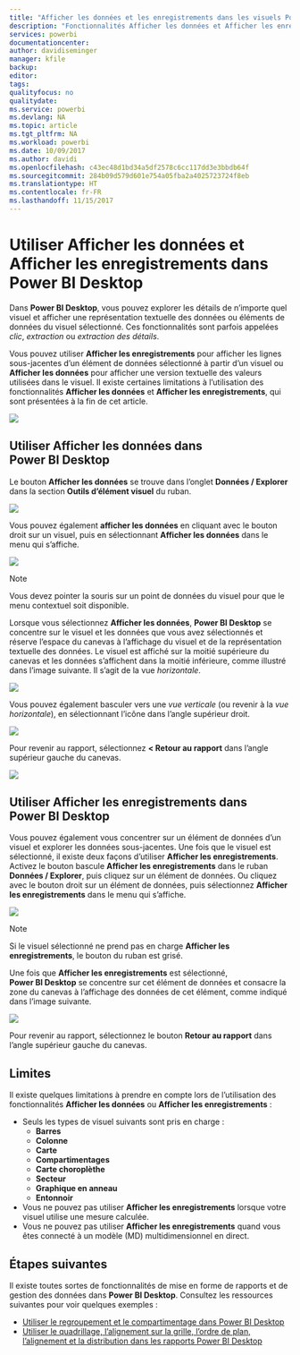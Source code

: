```yaml
---
title: "Afficher les données et les enregistrements dans les visuels Power BI Desktop"
description: "Fonctionnalités Afficher les données et Afficher les enregistrements de Power BI Desktop pour une exploration approfondie"
services: powerbi
documentationcenter: 
author: davidiseminger
manager: kfile
backup: 
editor: 
tags: 
qualityfocus: no
qualitydate: 
ms.service: powerbi
ms.devlang: NA
ms.topic: article
ms.tgt_pltfrm: NA
ms.workload: powerbi
ms.date: 10/09/2017
ms.author: davidi
ms.openlocfilehash: c43ec48d1bd34a5df2578c6cc117dd3e3bbdb64f
ms.sourcegitcommit: 284b09d579d601e754a05fba2a4025723724f8eb
ms.translationtype: HT
ms.contentlocale: fr-FR
ms.lasthandoff: 11/15/2017
---
```

# <a name="use-see-data-and-see-records-in-power-bi-desktop"></a>Utiliser Afficher les données et Afficher les enregistrements dans Power BI Desktop
Dans **Power BI Desktop**, vous pouvez explorer les détails de n’importe quel visuel et afficher une représentation textuelle des données ou éléments de données du visuel sélectionné. Ces fonctionnalités sont parfois appelées *clic*, *extraction* ou *extraction des détails*.

Vous pouvez utiliser **Afficher les enregistrements** pour afficher les lignes sous-jacentes d’un élément de données sélectionné à partir d’un visuel ou **Afficher les données** pour afficher une version textuelle des valeurs utilisées dans le visuel. Il existe certaines limitations à l’utilisation des fonctionnalités **Afficher les données** et **Afficher les enregistrements**, qui sont présentées à la fin de cet article.

![](media/desktop-see-data-see-records/see-data-see-records_1.png)

## <a name="using-see-data-in-power-bi-desktop"></a>Utiliser Afficher les données dans Power BI Desktop
Le bouton **Afficher les données** se trouve dans l’onglet **Données / Explorer** dans la section **Outils d’élément visuel** du ruban.

![](media/desktop-see-data-see-records/see-data-see-records_2.png)

Vous pouvez également **afficher les données** en cliquant avec le bouton droit sur un visuel, puis en sélectionnant **Afficher les données** dans le menu qui s’affiche.

![](media/desktop-see-data-see-records/see-data-see-records_3.png)

> [!NOTE]
> Vous devez pointer la souris sur un point de données du visuel pour que le menu contextuel soit disponible.
> 
> 

Lorsque vous sélectionnez **Afficher les données**, **Power BI Desktop** se concentre sur le visuel et les données que vous avez sélectionnés et réserve l’espace du canevas à l’affichage du visuel et de la représentation textuelle des données. Le visuel est affiché sur la moitié supérieure du canevas et les données s’affichent dans la moitié inférieure, comme illustré dans l’image suivante. Il s’agit de la vue *horizontale*.

![](media/desktop-see-data-see-records/see-data-see-records_4.png)

Vous pouvez également basculer vers une *vue verticale* (ou revenir à la *vue horizontale*), en sélectionnant l’icône dans l’angle supérieur droit.

![](media/desktop-see-data-see-records/see-data-see-records_5.png)

Pour revenir au rapport, sélectionnez **< Retour au rapport** dans l’angle supérieur gauche du canevas.

![](media/desktop-see-data-see-records/see-data-see-records_6.png)

## <a name="using-see-records-in-power-bi-desktop"></a>Utiliser Afficher les enregistrements dans Power BI Desktop
Vous pouvez également vous concentrer sur un élément de données d’un visuel et explorer les données sous-jacentes. Une fois que le visuel est sélectionné, il existe deux façons d’utiliser **Afficher les enregistrements**. Activez le bouton bascule **Afficher les enregistrements** dans le ruban **Données / Explorer**, puis cliquez sur un élément de données. Ou cliquez avec le bouton droit sur un élément de données, puis sélectionnez **Afficher les enregistrements** dans le menu qui s’affiche.

![](media/desktop-see-data-see-records/see-data-see-records_7.png)

> [!NOTE]
> Si le visuel sélectionné ne prend pas en charge **Afficher les enregistrements**, le bouton du ruban est grisé.
> 
> 

Une fois que **Afficher les enregistrements** est sélectionné, **Power BI Desktop** se concentre sur cet élément de données et consacre la zone du canevas à l’affichage des données de cet élément, comme indiqué dans l’image suivante.

![](media/desktop-see-data-see-records/see-data-see-records_8.png)

Pour revenir au rapport, sélectionnez le bouton **Retour au rapport** dans l’angle supérieur gauche du canevas.

## <a name="limitations"></a>Limites
Il existe quelques limitations à prendre en compte lors de l’utilisation des fonctionnalités **Afficher les données** ou **Afficher les enregistrements** :

* Seuls les types de visuel suivants sont pris en charge :
  * **Barres**
  * **Colonne**
  * **Carte**
  * **Compartimentages**
  * **Carte choroplèthe**
  * **Secteur**
  * **Graphique en anneau**
  * **Entonnoir**
* Vous ne pouvez pas utiliser **Afficher les enregistrements** lorsque votre visuel utilise une mesure calculée.
* Vous ne pouvez pas utiliser **Afficher les enregistrements** quand vous êtes connecté à un modèle (MD) multidimensionnel en direct.

## <a name="next-steps"></a>Étapes suivantes
Il existe toutes sortes de fonctionnalités de mise en forme de rapports et de gestion des données dans **Power BI Desktop**. Consultez les ressources suivantes pour voir quelques exemples :

* [Utiliser le regroupement et le compartimentage dans Power BI Desktop](desktop-grouping-and-binning.md)
* [Utiliser le quadrillage, l’alignement sur la grille, l’ordre de plan, l’alignement et la distribution dans les rapports Power BI Desktop](desktop-gridlines-snap-to-grid.md)

